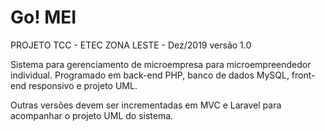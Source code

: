 # Go! MEI
PROJETO TCC - ETEC ZONA LESTE - Dez/2019
versão 1.0

Sistema para gerenciamento de microempresa para microempreendedor individual. 
Programado em back-end PHP, banco de dados MySQL, front-end responsivo e projeto UML.

Outras versões devem ser incrementadas em MVC e Laravel para acompanhar o projeto UML do sistema.



